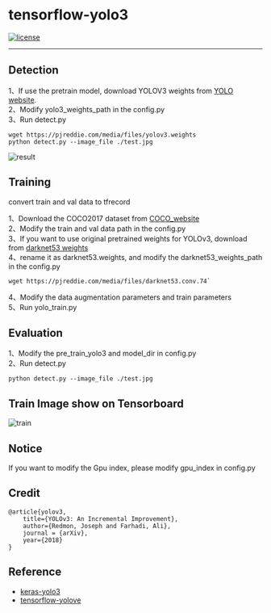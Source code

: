 # tensorflow-yolo3

[![license](https://img.shields.io/github/license/mashape/apistatus.svg)](LICENSE)


---

## Detection

1、If use the pretrain model, download YOLOV3 weights from [YOLO website](http://pjreddie.com/darknet/yolo/).  
2、Modify yolo3_weights_path in the config.py  
3、Run detect.py  

```
wget https://pjreddie.com/media/files/yolov3.weights  
python detect.py --image_file ./test.jpg  
```
![result](https://raw.githubusercontent.com/aloyschen/tensorflow-yolo3/master/result.jpg)


## Training

convert train and val data to tfrecord

1、Download the COCO2017 dataset from [COCO_website](http://cocodataset.org)  
2、Modify the train and val data path in the config.py  
3、If you want to use original pretrained weights for YOLOv3, download from [darknet53 weights](https://pjreddie.com/media/files/darknet53.conv.74)   
4、rename it as darknet53.weights, and modify the darknet53_weights_path in the config.py 

```
wget https://pjreddie.com/media/files/darknet53.conv.74`  
```  
4、Modify the data augmentation parameters and train parameters  
5、Run yolo_train.py  

## Evaluation
1、Modify the pre_train_yolo3 and model_dir in config.py  
2、Run detect.py  

```
python detect.py --image_file ./test.jpg
```

## Train Image show on Tensorboard
![train](https://github.com/aloyschen/tensorflow-yolo3/blob/master/model_data/TrainImage.png)   

## Notice

If you want to modify the Gpu index, please modify gpu_index in config.py

## Credit
```
@article{yolov3,
	title={YOLOv3: An Incremental Improvement},
	author={Redmon, Joseph and Farhadi, Ali},
	journal = {arXiv},
	year={2018}
}
```

## Reference
* [keras-yolo3](https://github.com/qqwweee/keras-yolo3)
* [tensorflow-yolove](https://github.com/aloyschen/tensorflow-yolo3)
